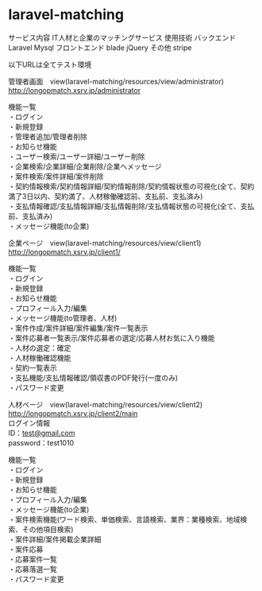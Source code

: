 # laravel-matching
サービス内容 IT人材と企業のマッチングサービス
使用技術 
バックエンド Laravel Mysql
フロントエンド blade jQuery
その他 stripe

以下URLは全てテスト環境

管理者画面　view(laravel-matching/resources/view/administrator)
http://longopmatch.xsrv.jp/administrator

機能一覧<br>
・ログイン<br>
・新規登録<br>
・管理者追加/管理者削除<br>
・お知らせ機能<br>
・ユーザー検索/ユーザー詳細/ユーザー削除<br>
・企業検索/企業詳細/企業削除/企業へメッセージ<br>
・案件検索/案件詳細/案件削除<br>
・契約情報検索/契約情報詳細/契約情報削除/契約情報状態の可視化(全て、契約満了3日以内、契約満了、人材稼働確認前、支払前、支払済み)<br>
・支払情報確認/支払情報詳細/支払情報削除/支払情報状態の可視化(全て、支払前、支払済み)<br>
・メッセージ機能(to企業)<br>

企業ページ　view(laravel-matching/resources/view/client1)
http://longopmatch.xsrv.jp/client1/

機能一覧<br>
・ログイン<br>
・新規登録<br>
・お知らせ機能<br>
・プロフィール入力/編集<br>
・メッセージ機能(to管理者、人材)<br>
・案件作成/案件詳細/案件編集/案件一覧表示<br>
・案件応募者一覧表示/案件応募者の選定/応募人材お気に入り機能<br>
・人材の選定：確定<br>
・人材稼働確認機能<br>
・契約一覧表示<br>
・支払機能/支払情報確認/領収書のPDF発行(一度のみ)<br>
・パスワード変更<br>

人材ページ　view(laravel-matching/resources/view/client2)
http://longopmatch.xsrv.jp/client2/main<br>
ログイン情報<br>
ID：test@gmail.com<br>
password：test1010<br>

機能一覧<br>
・ログイン<br>
・新規登録<br>
・お知らせ機能<br>
・プロフィール入力/編集<br>
・メッセージ機能(to企業)<br>
・案件検索機能(ワード検索、単価検索、言語検索、業界：業種検索、地域検索、その他項目検索)<br>
・案件詳細/案件掲載企業詳細<br>
・案件応募<br>
・応募案件一覧<br>
・応募落選一覧<br>
・パスワード変更<br>
